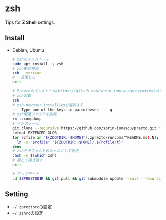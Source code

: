 # zsh

Tips for **Z Shell** settings.

## Install

- Debian, Ubuntu

  ```sh
  # zshのインストール
  sudo apt install -y zsh
  # zsh動作検証
  zsh --version
  # 一旦閉じる
  exit

  # Preztoのインストール(https://github.com/sorin-ionescu/prezto#installation)
  # zsh起動
  zsh
  # zsh-newuser-installはqを選択する
  --- Type one of the keys in parentheses --- q
  # zsh関連ファイルを削除
  rm .zcompdump
  # インストール
  git clone --recursive https://github.com/sorin-ionescu/prezto.git "${ZDOTDIR:-$HOME}/.zprezto"
  setopt EXTENDED_GLOB
  for rcfile in "${ZDOTDIR:-$HOME}"/.zprezto/runcoms/^README.md(.N); do
    ln -s "$rcfile" "${ZDOTDIR:-$HOME}/.${rcfile:t}"
  done
  # zshをデフォルトのシェルとして設定
  chsh -s $(which zsh)
  # 閉じて開き直す
  exit

  # アップデート
  cd $ZPREZTODIR && git pull && git submodule update --init --recursive
  ```

## Setting

- `~/.zpreztorc`の設定
- `~/.zshrc`の設定
